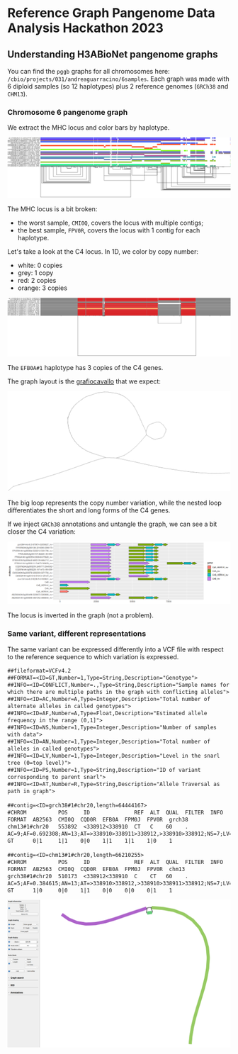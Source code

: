 # Reference Graph Pangenome Data Analysis Hackathon 2023

## Understanding H3ABioNet pangenome graphs

You can find the `pggb` graphs for all chromosomes here: `/cbio/projects/031/andreaguarracino/6samples`.
Each graph was made with 6 diploid samples (so 12 haplotypes) plus 2 reference genomes (`GRCh38` and `CHM13`).

### Chromosome 6 pangenome graph

We extract the MHC locus and color bars by haplotype.
 
![chr6 MHC locus](images/chr6.pan.MHC.png)

The MHC locus is a bit broken:
- the worst sample, `CMI0Q`, covers the locus with multiple contigs;
- the best sample, `FPV0R`, covers the locus with 1 contig for each haplotype.

Let's take a look at the C4 locus.
In 1D, we color by copy number:
- white: 0 copies
- grey: 1 copy
- red: 2 copies
- orange: 3 copies

![chr6 C4 locus 1D](images/chr6.pan.C4.sorted.m.png)

The `EFB0A#1` haplotype has 3 copies of the C4 genes.

The graph layout is the [grafiocavallo](https://en.wikipedia.org/wiki/Caciocavallo) that we expect:

![chr6 C4 locus 2D](images/chr6.pan.C4.sorted.2D.png)

The big loop represents the copy number variation, while the nested loop differentiates the short and long forms of the C4 genes.

If we inject `GRCh38` annotations and untangle the graph, we can see a bit closer the C4 variation:

![chr6 C4 locus untangling](images/chr6.pan.C4.untangling.png)

The locus is inverted in the graph (not a problem).


### Same variant, different representations

The same variant can be expressed differently into a VCF file with respect to the reference sequence to which variation is expressed.

```shell
##fileformat=VCFv4.2
##FORMAT=<ID=GT,Number=1,Type=String,Description="Genotype">
##INFO=<ID=CONFLICT,Number=.,Type=String,Description="Sample names for which there are multiple paths in the graph with conflicting alleles">
##INFO=<ID=AC,Number=A,Type=Integer,Description="Total number of alternate alleles in called genotypes">
##INFO=<ID=AF,Number=A,Type=Float,Description="Estimated allele frequency in the range (0,1]">
##INFO=<ID=NS,Number=1,Type=Integer,Description="Number of samples with data">
##INFO=<ID=AN,Number=1,Type=Integer,Description="Total number of alleles in called genotypes">
##INFO=<ID=LV,Number=1,Type=Integer,Description="Level in the snarl tree (0=top level)">
##INFO=<ID=PS,Number=1,Type=String,Description="ID of variant corresponding to parent snarl">
##INFO=<ID=AT,Number=R,Type=String,Description="Allele Traversal as path in graph">

##contig=<ID=grch38#1#chr20,length=64444167>
#CHROM          POS     ID              REF  ALT  QUAL  FILTER  INFO                                                                      FORMAT  AB2563  CMI0Q  CQD0R  EFB0A  FPM0J  FPV0R  grch38
chm13#1#chr20   553892  <338912<338910  CT   C    60    .       AC=9;AF=0.692308;AN=13;AT=>338910>338911>338912,>338910>338912;NS=7;LV=0  GT      0|1     1|1    0|0    1|1    1|1    1|0    1

##contig=<ID=chm13#1#chr20,length=66210255>
#CHROM          POS     ID              REF  ALT  QUAL  FILTER  INFO                                                                      FORMAT  AB2563  CMI0Q  CQD0R  EFB0A  FPM0J  FPV0R  chm13
grch38#1#chr20  510173  <338912<338910  C    CT   60    .       AC=5;AF=0.384615;AN=13;AT=>338910>338912,>338910>338911>338912;NS=7;LV=0  GT      1|0     0|0    1|1    0|0    0|0    0|1    1
```

![chr20 bubble Bandage](images/6samples.littleBubble.Bandage.chr20.png)
